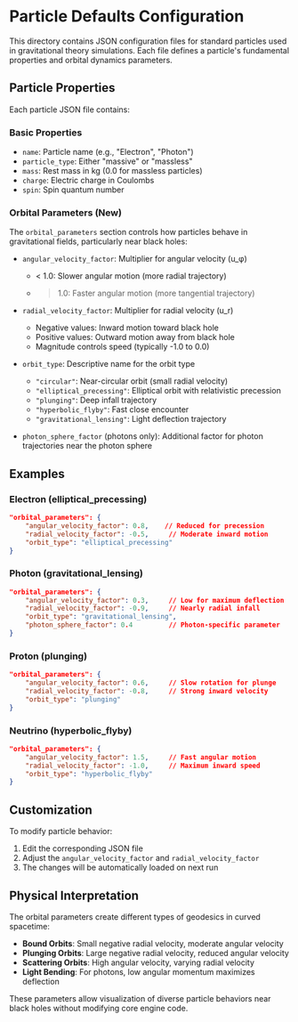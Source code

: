 # Particle Defaults Configuration

This directory contains JSON configuration files for standard particles used in gravitational theory simulations. Each file defines a particle's fundamental properties and orbital dynamics parameters.

## Particle Properties

Each particle JSON file contains:

### Basic Properties
- `name`: Particle name (e.g., "Electron", "Photon")
- `particle_type`: Either "massive" or "massless"
- `mass`: Rest mass in kg (0.0 for massless particles)
- `charge`: Electric charge in Coulombs
- `spin`: Spin quantum number

### Orbital Parameters (New)
The `orbital_parameters` section controls how particles behave in gravitational fields, particularly near black holes:

- `angular_velocity_factor`: Multiplier for angular velocity (u_φ)
  - < 1.0: Slower angular motion (more radial trajectory)
  - > 1.0: Faster angular motion (more tangential trajectory)
  
- `radial_velocity_factor`: Multiplier for radial velocity (u_r)
  - Negative values: Inward motion toward black hole
  - Positive values: Outward motion away from black hole
  - Magnitude controls speed (typically -1.0 to 0.0)
  
- `orbit_type`: Descriptive name for the orbit type
  - `"circular"`: Near-circular orbit (small radial velocity)
  - `"elliptical_precessing"`: Elliptical orbit with relativistic precession
  - `"plunging"`: Deep infall trajectory
  - `"hyperbolic_flyby"`: Fast close encounter
  - `"gravitational_lensing"`: Light deflection trajectory
  
- `photon_sphere_factor` (photons only): Additional factor for photon trajectories near the photon sphere

## Examples

### Electron (elliptical_precessing)
```json
"orbital_parameters": {
    "angular_velocity_factor": 0.8,    // Reduced for precession
    "radial_velocity_factor": -0.5,     // Moderate inward motion
    "orbit_type": "elliptical_precessing"
}
```

### Photon (gravitational_lensing)
```json
"orbital_parameters": {
    "angular_velocity_factor": 0.3,     // Low for maximum deflection
    "radial_velocity_factor": -0.9,     // Nearly radial infall
    "orbit_type": "gravitational_lensing",
    "photon_sphere_factor": 0.4         // Photon-specific parameter
}
```

### Proton (plunging)
```json
"orbital_parameters": {
    "angular_velocity_factor": 0.6,     // Slow rotation for plunge
    "radial_velocity_factor": -0.8,     // Strong inward velocity
    "orbit_type": "plunging"
}
```

### Neutrino (hyperbolic_flyby)
```json
"orbital_parameters": {
    "angular_velocity_factor": 1.5,     // Fast angular motion
    "radial_velocity_factor": -1.0,     // Maximum inward speed
    "orbit_type": "hyperbolic_flyby"
}
```

## Customization

To modify particle behavior:

1. Edit the corresponding JSON file
2. Adjust the `angular_velocity_factor` and `radial_velocity_factor`
3. The changes will be automatically loaded on next run

## Physical Interpretation

The orbital parameters create different types of geodesics in curved spacetime:

- **Bound Orbits**: Small negative radial velocity, moderate angular velocity
- **Plunging Orbits**: Large negative radial velocity, reduced angular velocity  
- **Scattering Orbits**: High angular velocity, varying radial velocity
- **Light Bending**: For photons, low angular momentum maximizes deflection

These parameters allow visualization of diverse particle behaviors near black holes without modifying core engine code. 